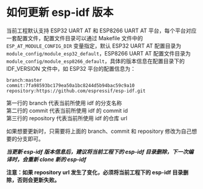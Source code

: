 如何更新 esp-idf 版本
========================

当前工程默认支持 ESP32 UART AT 和 ESP8266 UART AT 平台，每个平台对应一套配置文件，配置文件目录可以通过 Makefile 文件中的 `ESP_AT_MODULE_CONFIG_DIR` 变量指定，默认 ESP32 UART AT 配置目录为
```module_config/module_esp32_default```，ESP8266 UART AT 配置文件目录为 ```module_config/module_esp8266_default```，具体的版本信息在配置目录下的 IDF_VERSION 文件中，如 ESP32 平台的配置信息为：

```
branch:master
commit:7fa98593bc179ea50a1bc8244d5b94bac59c9a10
repository:https://github.com/espressif/esp-idf.git
```

第一行的 branch 代表当前所使用 idf 的分支名称  
第二行的 commit 代表当前所使用 idf 的 commit id  
第三行的 repository 代表当前所使用 idf 的仓库 url  

如果想要更新时，只需要将上面的 branch、commit 和 repository 修改为自己想要的分支即可。

***当更新 esp-idf 版本信息后，建议将当前工程下的 esp-idf 目录删除，下一次编译时，会重新 clone 新的 esp-idf***  

**注意：如果 repository url 发生了变化，必须将当前工程下的 esp-idf 目录删除，否则会更新失败。**
